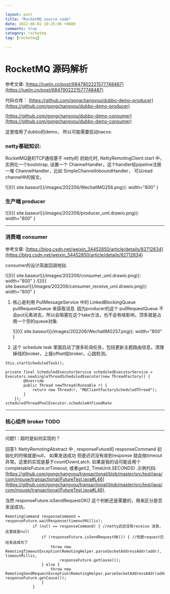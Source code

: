 ```yaml
---

layout: post
title: "RocketMQ source code"
date: 2022-06-02 10:25:06 +0800
comments: true
category: rocketmq
tag: [rocketmq]

---
```


# RocketMQ 源码解析

参考文章: [https://juejin.cn/post/6847902221577748487](https://juejin.cn/post/6847902221577748487)

代码仓库： [https://github.com/gongchangyou/dubbo-demo-producer](https://github.com/gongchangyou/dubbo-demo-producer)

[https://github.com/gongchangyou/dubbo-demo-consumer](https://github.com/gongchangyou/dubbo-demo-consumer)

这里借用了dubbo的demo， 所以可能需要启动nacos. 





### netty基础知识:
RocketMQ是的TCP通信基于 netty的
初始化时, NettyRemotingClient.start 中， 实例化一个bootstrap, 设置一个 ChannelHandler，这个handler给pipeline注册一堆 ChannelHandler，比如 SimpleChannelInboundHandler， 可以read channel中的报文。

![]({{ site.baseurl}}/images/202206/WechatIMG256.png){: width="800" }

### 生产端 producer
![]({{ site.baseurl}}/images/202206/producer_uml.drawio.png){: width="800" }

---
### 消费端 consumer

参考文章: [https://blog.csdn.net/weixin_34452850/article/details/82712634](https://blog.csdn.net/weixin_34452850/article/details/82712634)



consumer的设计简直回调地狱.



![]({{ site.baseurl}}/images/202206/consumer_uml.drawio.png){: width="800" } 
![]({{ site.baseurl}}/images/202206/consumer_receive_uml.drawio.png){: width="800" } 

1.  核心是利用 PullMessageService 中的 LinkedBlockingQueue<PullRequest> pullRequestQueue 来获取消息. 因为producer的这个 pullRequestQueue 不会put元素进去，所以会阻塞在这个take方法，也不会有啥影响，顶多就是占用一个空的queue对象.

    ![]({{ site.baseurl}}/images/202206/WechatIMG257.png){: width="800" }



2.   这个 schedule task 里面启动了很多轮询任务，包括更新主题路由信息，清理掉线的broker，上报offset给broker，心跳检测。

```
this.startScheduledTask();

private final ScheduledExecutorService scheduledExecutorService = Executors.newSingleThreadScheduledExecutor(new ThreadFactory() {
        @Override
        public Thread newThread(Runnable r) {
            return new Thread(r, "MQClientFactoryScheduledThread");
        }
    });
scheduledThreadPoolExecutor.scheduleAtFixedRate
```
---

### 核心组件 broker TODO

---

问题1：超时是如何实现的？

回答1:  NettyRemotingAbstract 中 ,  responseFuture的 responseCommand 初始化的时候就是null， 如果发送成功 但是迟迟没有收到response 就会抛timeout异常。这里的实现是基于countDownLatch. 如果是我的话可能会用个 completableFuture.orTimeout, 或者get(2, TimeUnit.SECONDS)  .示例代码:
[https://github.com/gongchangyou/transactional/blob/master/src/test/java/com/mouse/transactional/FutureTest.java#L46](https://github.com/gongchangyou/transactional/blob/master/src/test/java/com/mouse/transactional/FutureTest.java#L46). 

当然  responseFuture.isSendRequestOK() 这个判断还是需要的，用来区分是否发送成功。

```
RemotingCommand responseCommand = responseFuture.waitResponse(timeoutMillis);
            if (null == responseCommand) { //netty迟迟没有receive 消息，这里就是null
                if (responseFuture.isSendRequestOK()) { //但是request已经发送成功了
                    throw new RemotingTimeoutException(RemotingHelper.parseSocketAddressAddr(addr), timeoutMillis,
                        responseFuture.getCause());
                } else {
                    throw new RemotingSendRequestException(RemotingHelper.parseSocketAddressAddr(addr), responseFuture.getCause());
                }
            }
```

